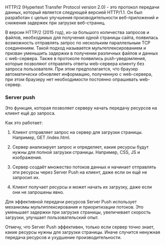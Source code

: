 HTTP/2 (Hypertext Transfer Protocol version 2.0) - это протокол передачи данных, который является следующей версией HTTP/1.1. Он был разработан с целью улучшения производительности веб-приложений и снижения задержек при загрузке веб-страниц.

В версии HTTP/2 (2015 год), из-за большого количества запросов и файлов, необходимых для получения одной страницы сайта, появилась возможность отправлять запрос по нескольким параллельным TCP соединениям. Такой подход называется мультеплексированием и призван уменьшить задержки в получении различных файлов и данных с web-сервера. Также в протоколе появились push-уведомления, которые позволяют отправлять ответы web-сервера клиенту без запроса пользователя. При этом предполагается, что браузер автоматически обновляет информацию, полученную с web-сервера, при этом браузеру нет необходимости постоянно опрашивать web-сервер.

### Server push

Это функция, которая позволяет серверу начать передачу ресурсов на клиент ещё до запроса.

Как это работает:

1. Клиент отправляет запрос на сервер для загрузки страницы. Например, GET /index.html.
    
2. Сервер анализирует запрос и определяет, какие ресурсы будут нужны для полной загрузки страницы. Например, CSS, JS и изображения.
    
3. Сервер создаёт множество потоков данных и начинает отправлять эти ресурсы через Server Push на клиент, даже если он ещё не запросил их.
    
4. Клиент получает ресурсы и может начать их загрузку, даже если они не запрошены явно.
    

Для эффективной передачи ресурсов Server Push использует механизмы мультиплексирования и приоритизации потоков. Это уменьшает задержки при загрузке страницы, увеличивает скорость загрузки, улучшает пользовательский опыт.

Отмечу, что Server Push эффективен, только если сервер точно знает, какие ресурсы нужны для загрузки страницы. Иначе случится ненужная передача ресурсов и ухудшение производительности.